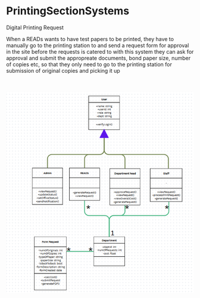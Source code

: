 # PrintingSectionSystems
Digital Printing Request

When a READs wants to have test papers to be printed, they have to manually go to the printing station to and send a request form for approval in the site before the requests is catered to with this system they can ask for approval and submit the appropreate documents, bond paper size, number of copies etc, so that they only need to go to the printing station for submission of original copies and picking it up

<br></br>
![alt text](umlDiagram.png)